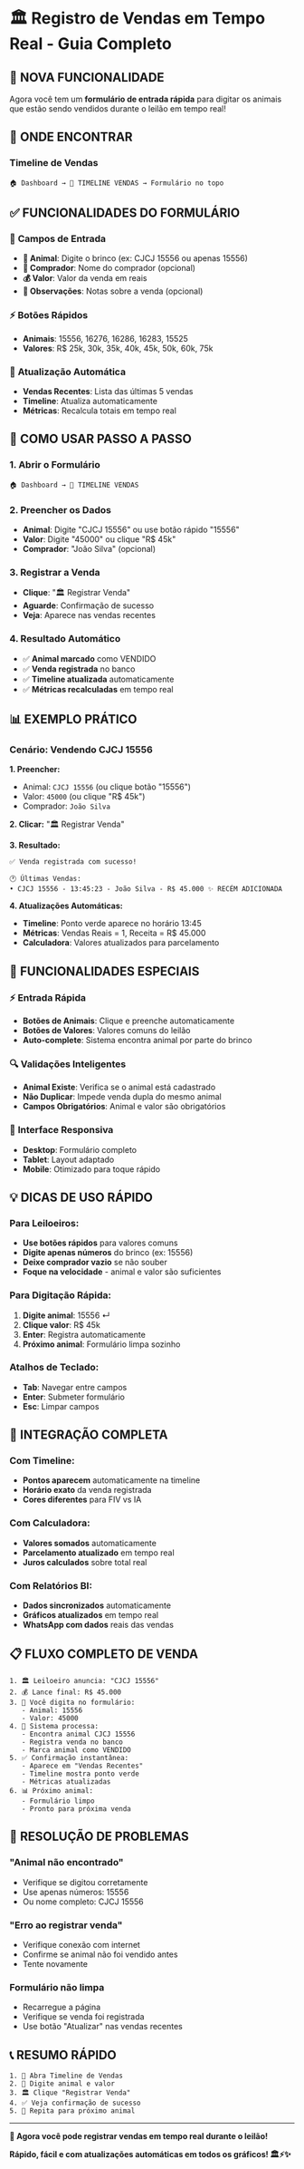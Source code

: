 # 🏛️ Registro de Vendas em Tempo Real - Guia Completo

## 🎯 **NOVA FUNCIONALIDADE**

Agora você tem um **formulário de entrada rápida** para digitar os animais que estão sendo vendidos durante o leilão em tempo real!

## 📍 **ONDE ENCONTRAR**

### **Timeline de Vendas**
```
🏠 Dashboard → 📅 TIMELINE VENDAS → Formulário no topo
```

## ✅ **FUNCIONALIDADES DO FORMULÁRIO**

### 📝 **Campos de Entrada**
- **🐄 Animal**: Digite o brinco (ex: CJCJ 15556 ou apenas 15556)
- **👤 Comprador**: Nome do comprador (opcional)
- **💰 Valor**: Valor da venda em reais
- **📝 Observações**: Notas sobre a venda (opcional)

### ⚡ **Botões Rápidos**
- **Animais**: 15556, 16276, 16286, 16283, 15525
- **Valores**: R$ 25k, 30k, 35k, 40k, 45k, 50k, 60k, 75k

### 🔄 **Atualização Automática**
- **Vendas Recentes**: Lista das últimas 5 vendas
- **Timeline**: Atualiza automaticamente
- **Métricas**: Recalcula totais em tempo real

## 🚀 **COMO USAR PASSO A PASSO**

### **1. Abrir o Formulário**
```
🏠 Dashboard → 📅 TIMELINE VENDAS
```

### **2. Preencher os Dados**
- **Animal**: Digite "CJCJ 15556" ou use botão rápido "15556"
- **Valor**: Digite "45000" ou clique "R$ 45k"
- **Comprador**: "João Silva" (opcional)

### **3. Registrar a Venda**
- **Clique**: "🏛️ Registrar Venda"
- **Aguarde**: Confirmação de sucesso
- **Veja**: Aparece nas vendas recentes

### **4. Resultado Automático**
- ✅ **Animal marcado** como VENDIDO
- ✅ **Venda registrada** no banco
- ✅ **Timeline atualizada** automaticamente
- ✅ **Métricas recalculadas** em tempo real

## 📊 **EXEMPLO PRÁTICO**

### **Cenário: Vendendo CJCJ 15556**

**1. Preencher:**
- Animal: `CJCJ 15556` (ou clique botão "15556")
- Valor: `45000` (ou clique "R$ 45k")
- Comprador: `João Silva`

**2. Clicar:** "🏛️ Registrar Venda"

**3. Resultado:**
```
✅ Venda registrada com sucesso!

🕐 Últimas Vendas:
• CJCJ 15556 - 13:45:23 - João Silva - R$ 45.000 ✨ RECÉM ADICIONADA
```

**4. Atualizações Automáticas:**
- **Timeline**: Ponto verde aparece no horário 13:45
- **Métricas**: Vendas Reais = 1, Receita = R$ 45.000
- **Calculadora**: Valores atualizados para parcelamento

## 🎯 **FUNCIONALIDADES ESPECIAIS**

### ⚡ **Entrada Rápida**
- **Botões de Animais**: Clique e preenche automaticamente
- **Botões de Valores**: Valores comuns do leilão
- **Auto-complete**: Sistema encontra animal por parte do brinco

### 🔍 **Validações Inteligentes**
- **Animal Existe**: Verifica se o animal está cadastrado
- **Não Duplicar**: Impede venda dupla do mesmo animal
- **Campos Obrigatórios**: Animal e valor são obrigatórios

### 📱 **Interface Responsiva**
- **Desktop**: Formulário completo
- **Tablet**: Layout adaptado
- **Mobile**: Otimizado para toque rápido

## 💡 **DICAS DE USO RÁPIDO**

### **Para Leiloeiros:**
- **Use botões rápidos** para valores comuns
- **Digite apenas números** do brinco (ex: 15556)
- **Deixe comprador vazio** se não souber
- **Foque na velocidade** - animal e valor são suficientes

### **Para Digitação Rápida:**
1. **Digite animal**: 15556 ↵
2. **Clique valor**: R$ 45k
3. **Enter**: Registra automaticamente
4. **Próximo animal**: Formulário limpa sozinho

### **Atalhos de Teclado:**
- **Tab**: Navegar entre campos
- **Enter**: Submeter formulário
- **Esc**: Limpar campos

## 🔧 **INTEGRAÇÃO COMPLETA**

### **Com Timeline:**
- **Pontos aparecem** automaticamente na timeline
- **Horário exato** da venda registrada
- **Cores diferentes** para FIV vs IA

### **Com Calculadora:**
- **Valores somados** automaticamente
- **Parcelamento atualizado** em tempo real
- **Juros calculados** sobre total real

### **Com Relatórios BI:**
- **Dados sincronizados** automaticamente
- **Gráficos atualizados** em tempo real
- **WhatsApp com dados** reais das vendas

## 📋 **FLUXO COMPLETO DE VENDA**

```
1. 🏛️ Leiloeiro anuncia: "CJCJ 15556"
2. 💰 Lance final: R$ 45.000
3. 📝 Você digita no formulário:
   - Animal: 15556
   - Valor: 45000
4. 🔄 Sistema processa:
   - Encontra animal CJCJ 15556
   - Registra venda no banco
   - Marca animal como VENDIDO
5. ✅ Confirmação instantânea:
   - Aparece em "Vendas Recentes"
   - Timeline mostra ponto verde
   - Métricas atualizadas
6. 📊 Próximo animal:
   - Formulário limpo
   - Pronto para próxima venda
```

## 🚨 **RESOLUÇÃO DE PROBLEMAS**

### **"Animal não encontrado"**
- Verifique se digitou corretamente
- Use apenas números: 15556
- Ou nome completo: CJCJ 15556

### **"Erro ao registrar venda"**
- Verifique conexão com internet
- Confirme se animal não foi vendido antes
- Tente novamente

### **Formulário não limpa**
- Recarregue a página
- Verifique se venda foi registrada
- Use botão "Atualizar" nas vendas recentes

## 📞 **RESUMO RÁPIDO**

```
1. 📅 Abra Timeline de Vendas
2. 📝 Digite animal e valor
3. 🏛️ Clique "Registrar Venda"
4. ✅ Veja confirmação de sucesso
5. 🔄 Repita para próximo animal
```

---

**🎉 Agora você pode registrar vendas em tempo real durante o leilão!**

**Rápido, fácil e com atualizações automáticas em todos os gráficos! 🏛️⚡✨**